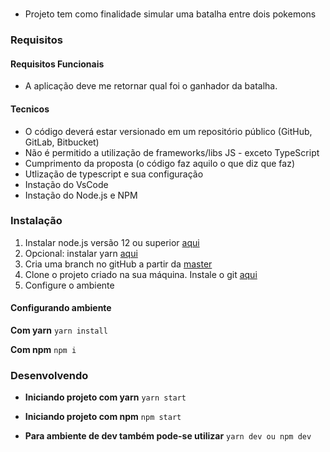 # <battle-pokemon>

- Projeto tem como finalidade simular uma batalha entre dois pokemons

### Requisitos

#### Requisitos Funcionais

- A aplicação deve me retornar qual foi o ganhador da batalha.

#### Tecnicos

- O código deverá estar versionado em um repositório público (GitHub, GitLab, Bitbucket)
- Não é permitido a utilização de frameworks/libs JS - exceto TypeScript
- Cumprimento da proposta (o código faz aquilo o que diz que faz)
- Utlização de typescript e sua configuração
- Instação do VsCode
- Instação do Node.js e NPM

### Instalação

1. Instalar node.js versão 12 ou superior [aqui](https://nodejs.org/en/)
2. Opcional: instalar yarn [aqui](https://classic.yarnpkg.com/en/docs/install/#windows-stable)
3. Cria uma branch no gitHub a partir da [master](https://github.com/SabrinaTravasso/battle-pokemon)
4. Clone o projeto criado na sua máquina. Instale o git [aqui](https://git-scm.com/downloads)
5. Configure o ambiente

#### Configurando ambiente

**Com yarn**
`yarn install`

**Com npm**
`npm i`

### Desenvolvendo

- **Iniciando projeto com yarn**
  `yarn start`

- **Iniciando projeto com npm**
  `npm start`

- **Para ambiente de dev também pode-se utilizar**
  `yarn dev ou npm dev`
